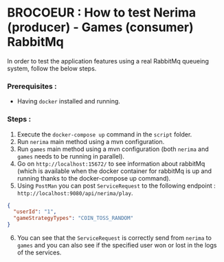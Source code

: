 # BROCOEUR : How to test Nerima (producer) - Games (consumer) RabbitMq

In order to test the application features using a real RabbitMq queueing system, follow the below steps.
### Prerequisites :
- Having `docker` installed and running.


### Steps :
1) Execute the `docker-compose up` command in the `script` folder.
2) Run `nerima` main method using a mvn configuration.
3) Run `games` main method using a mvn configuration (both `nerima` and `games` needs to be running in parallel).
4) Go on `http://localhost:15672/` to see information about rabbitMq (which is available when the docker container for rabbitMq is up and running thanks to the docker-compose up command).
5) Using `PostMan` you can post `ServiceRequest` to the following endpoint : `http://localhost:9080/api/nerima/play`.

```json
{
  "userId": "1",
  "gameStrategyTypes": "COIN_TOSS_RANDOM"
}
```

6) You can see that the `ServiceRequest` is correctly send from `nerima` to `games` and you can also see if the specified user won or lost in the logs of the services.

